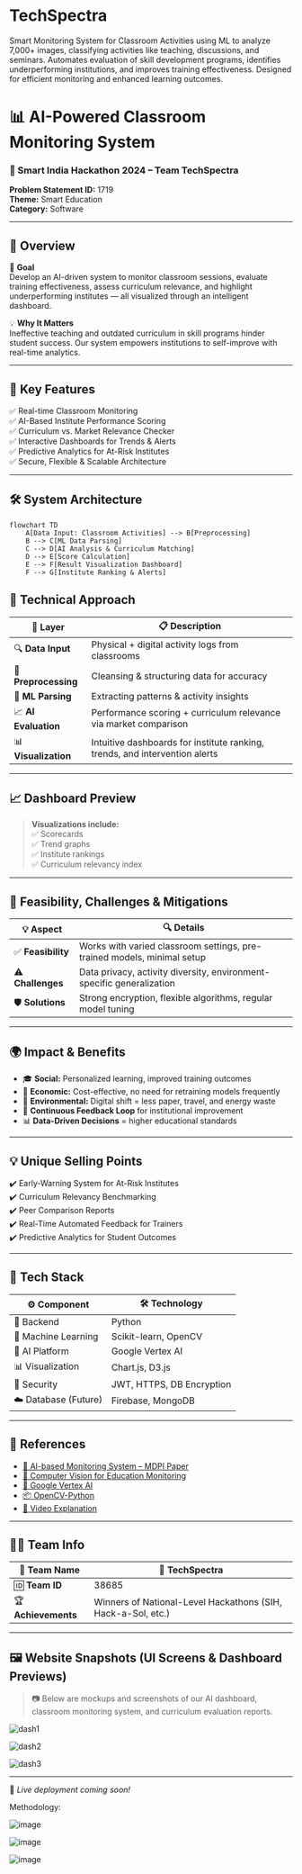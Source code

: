 # TechSpectra
Smart Monitoring System for Classroom Activities using ML to analyze 7,000+ images, classifying activities like teaching, discussions, and seminars. Automates evaluation of skill development programs, identifies underperforming institutions, and improves training effectiveness. Designed for efficient monitoring and enhanced learning outcomes.

# 📊 AI-Powered Classroom Monitoring System  
### 🧠 Smart India Hackathon 2024 – Team TechSpectra  
**Problem Statement ID:** 1719  
**Theme:** Smart Education  
**Category:** Software  


---

## 🚀 Overview

🎯 **Goal**  
Develop an AI-driven system to monitor classroom sessions, evaluate training effectiveness, assess curriculum relevance, and highlight underperforming institutes — all visualized through an intelligent dashboard.

💡 **Why It Matters**  
Ineffective teaching and outdated curriculum in skill programs hinder student success. Our system empowers institutions to self-improve with real-time analytics.

---

## 🧩 Key Features

✅ Real-time Classroom Monitoring  
✅ AI-Based Institute Performance Scoring  
✅ Curriculum vs. Market Relevance Checker  
✅ Interactive Dashboards for Trends & Alerts  
✅ Predictive Analytics for At-Risk Institutes  
✅ Secure, Flexible & Scalable Architecture  

---

## 🛠️ System Architecture

```mermaid
flowchart TD
    A[Data Input: Classroom Activities] --> B[Preprocessing]
    B --> C[ML Data Parsing]
    C --> D[AI Analysis & Curriculum Matching]
    D --> E[Score Calculation]
    E --> F[Result Visualization Dashboard]
    F --> G[Institute Ranking & Alerts]
```

## 🧪 Technical Approach

| 🔁 **Layer**         | 📋 **Description** |
|----------------------|--------------------|
| 🔍 **Data Input**     | Physical + digital activity logs from classrooms |
| 🧼 **Preprocessing**   | Cleansing & structuring data for accuracy |
| 🤖 **ML Parsing**      | Extracting patterns & activity insights |
| 📈 **AI Evaluation**   | Performance scoring + curriculum relevance via market comparison |
| 📊 **Visualization**   | Intuitive dashboards for institute ranking, trends, and intervention alerts |

---

## 📈 Dashboard Preview

> **Visualizations include:**  
> ✅ Scorecards  
> ✅ Trend graphs  
> ✅ Institute rankings  
> ✅ Curriculum relevancy index


---

## 🔐 Feasibility, Challenges & Mitigations

| 💡 **Aspect**     | 🔍 **Details** |
|-------------------|----------------|
| ✅ **Feasibility** | Works with varied classroom settings, pre-trained models, minimal setup |
| ⚠️ **Challenges**  | Data privacy, activity diversity, environment-specific generalization |
| 🛡️ **Solutions**   | Strong encryption, flexible algorithms, regular model tuning |

---

## 🌍 Impact & Benefits

- 🎓 **Social:** Personalized learning, improved training outcomes  
- 💸 **Economic:** Cost-effective, no need for retraining models frequently  
- 🌱 **Environmental:** Digital shift = less paper, travel, and energy waste  
- 🔁 **Continuous Feedback Loop** for institutional improvement  
- 📊 **Data-Driven Decisions** = higher educational standards  

---

## 💡 Unique Selling Points

✔️ Early-Warning System for At-Risk Institutes  
✔️ Curriculum Relevancy Benchmarking  
✔️ Peer Comparison Reports  
✔️ Real-Time Automated Feedback for Trainers  
✔️ Predictive Analytics for Student Outcomes  

---

## 🧩 Tech Stack

| ⚙️ **Component**     | 🛠️ **Technology**         |
|----------------------|---------------------------|
| 🐍 Backend            | Python                    |
| 🧠 Machine Learning   | Scikit-learn, OpenCV      |
| 🧮 AI Platform        | Google Vertex AI          |
| 📊 Visualization      | Chart.js, D3.js           |
| 🔐 Security           | JWT, HTTPS, DB Encryption |
| ☁️ Database (Future) | Firebase, MongoDB         |

---

## 🔗 References

- [📄 AI-based Monitoring System – MDPI Paper](https://www.mdpi.com/2504-2289/7/1/48)  
- [🧠 Computer Vision for Education Monitoring](https://rb.gy/f3bbbo)  
- [🧮 Google Vertex AI](https://ai.google.dev/gemini-api/docs/quickstart?lang=python)  
- [📦 OpenCV-Python](https://pypi.org/project/opencv-python/)  
- [🎥 Video Explanation](https://drive.google.com/drive/folders/1wTiOvkfS4TPEdS3nGeXw9hNWEbO3kWdi)

---

## 👨‍💻 Team Info

| 👥 **Team Name** | 🧠 TechSpectra |
|------------------|---------------|
| 🆔 **Team ID**     | 38685         |
| 🏆 **Achievements** | Winners of National-Level Hackathons (SIH, Hack-a-Sol, etc.) |

---

## 🖼️ Website Snapshots (UI Screens & Dashboard Previews)

> 📷 Below are mockups and screenshots of our AI dashboard, classroom monitoring system, and curriculum evaluation reports.

![dash1](https://github.com/user-attachments/assets/1f9423ec-8c06-49e7-9581-ed8533b09207)

![dash2](https://github.com/user-attachments/assets/ba862c35-5b6c-4f5d-94e1-f14a61217b11)

![dash3](https://github.com/user-attachments/assets/71726cfb-d309-47d9-9d7b-92c7f2549171)

---

📌 _Live deployment coming soon!_


Methodology:

![image](https://github.com/user-attachments/assets/35838164-92ee-4e3f-842e-4e298f6c1f3e)

![image](https://github.com/user-attachments/assets/b82e1fc8-a07d-40de-be81-ffcbc5a4c962)

![image](https://github.com/user-attachments/assets/5317f027-bb5d-42f6-8e9a-3155b028cabc)
